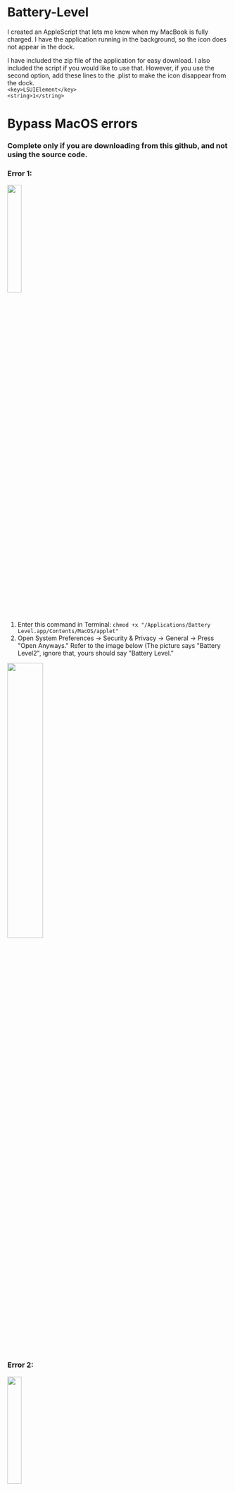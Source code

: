 # Battery-Level

I created an AppleScript that lets me know when my MacBook is fully charged. I have the application running in the background, so the icon does not appear in the dock. 

I have included the zip file of the application for easy download. I also included the script if you would like to use that. However, if you use the second option, add these lines to the .plist to make the icon disappear from the dock. <br/>
 `<key>LSUIElement</key>` <br/>
	`<string>1</string>`

# Bypass MacOS errors
### Complete only if you are downloading from this github, and not using the source code. 

### Error 1:

<img src= "https://user-images.githubusercontent.com/88010681/142982069-f9176c8d-6587-48ff-b14d-25a1ab92184b.png" width="25%" height="25%">

1) Enter this command in Terminal: `chmod +x "/Applications/Battery Level.app/Contents/MacOS/applet"`
2) Open System Preferences -> Security & Privacy -> General -> Press "Open Anyways." Refer to the image below (The picture says "Battery Level2", ignore that, yours should say "Battery Level."

<img src= "https://user-images.githubusercontent.com/88010681/142982529-b463512e-e73d-4bf2-92c4-3754e5fe3ae5.png" width= "40%" height="40%">


### Error 2:

<img src="https://user-images.githubusercontent.com/88010681/142974585-95f4d43b-fd1d-444d-8bac-3403342d6da7.jpg" width="25%" height="25%">

1) Refer to instructions on Error 1
2) If that doesn't work, enter this command in Terminal: `SUDO xattr -d com.apple.quarantine <Battery Level>` and proceed with step 2 in Error 1. 



